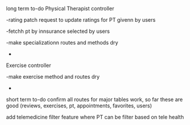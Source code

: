 long term to-do 
Physical Therapist controller

-rating patch request to update ratings for PT givenn by users

-fetchh pt by innsurance selected by users 


-make specializationn routes and methods dry 

-

Exercise controller 

-make exercise method and routes dry 

-

short term to-do 
confirm all routes for major tables work, so far these are good  (reviews, exercises, pt, appointments, favorites, users)


add telemedicine filter feature where PT can be filter based on tele health 